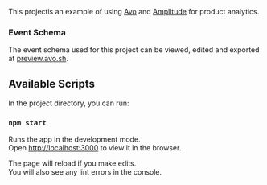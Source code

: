 This  projectis an example of using [Avo](https://avo.sh) and [Amplitude](https://amplitude.com) for product analytics.

### Event Schema

The event schema used for this project can be viewed, edited and exported at [preview.avo.sh](https://preview.avo.sh/?avo=PTAEHEFMDtIJwIYBdIBNQCMCeoCCA3Ae1H3gGcBLQ6UABgDoBGAGlAAUAZAUVwGUvQXACIBJACqgA6uIASoAMK4ASlwBQqpFgAOkUGSRwK0AObrNO0EaRntugGYAbQshsWMhQg-Va4hHXE1QACIAeQd0ADUEBwBXSCDVUFBUSDIAY0MtJCoaIPlCGOgUOBJouMxIO0I4XQwYpCRqUAB3BDJQNIcKNIBrNASk810rb19-QKCAOUhm0CjY+MTk1IyKLJzg-MLi0oXQBDsduoam1vbO7r7UAdAhyyL1SFIizYKi+FARaAzIAFsYJA3FLpTLZJpBSQACxgoBiZA+F167SQ0L0MQwBgQaSQmHqjWgCSWPj88AmYUiZUWSWJ4xwUxmc0phKeANe2w+QkgP3+RSBK1BGwh0JocIRXSRt1RCFQ6GO+MJ1LGpLp5MZCxuNOVwWms3mcQSQA).

## Available Scripts

In the project directory, you can run:

### `npm start`

Runs the app in the development mode.<br>
Open [http://localhost:3000](http://localhost:3000) to view it in the browser.

The page will reload if you make edits.<br>
You will also see any lint errors in the console.
